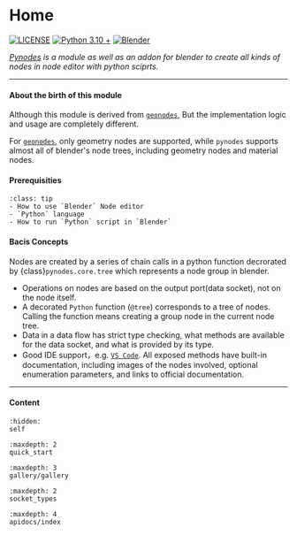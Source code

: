 # Home


[![LICENSE](https://img.shields.io/github/license/iplai/pynodes)](https://github.com/iplai/pynodes/blob/main/LICENSE)
[![Python 3.10 +](https://img.shields.io/badge/python-3.10_+-blue.svg)](https://www.python.org/downloads/release/python-310/)
[![Blender](https://img.shields.io/badge/Blender-_3.5.1~3.6.0_-blue)](http://www.blender.org)

*[Pynodes](https://github.com/iplai/pynodes/) is a module as well as an addon for blender to create all kinds of nodes in node editor with python sciprts.*

---

#### About the birth of this module

Although this module is derived from [`geonodes`](https://github.com/al1brn/geonodes), But the implementation logic and usage are completely different.

For [`geonodes`](https://github.com/al1brn/geonodes), only geometry nodes are supported, while `pynodes` supports almost all of blender's node trees, including geometry nodes and material nodes.

#### Prerequisities

```{admonition} Before using pynodes, you must first know:
:class: tip
- How to use `Blender` Node editor
- `Python` language
- How to run `Python` script in `Blender`
```

#### Bacis Concepts

Nodes are created by a series of chain calls in a python function decrorated by {class}`pynodes.core.tree` which represents a node group in blender.
- Operations on nodes are based on the output port(data socket), not on the node itself.
- A decorated `Python` function (`@tree`) corresponds to a tree of nodes. Calling the function means creating a group node in the current node tree.
- Data in a data flow has strict type checking, what methods are available for the data socket, and what is provided by its type.
- Good IDE support，e.g. [`VS Code`](https://code.visualstudio.com/). All exposed methods have built-in documentation, including images of the nodes involved, optional enumeration parameters, and links to official documentation.

---

#### Content

```{toctree}
:hidden:
self
```

```{toctree}
:maxdepth: 2
quick_start
```

```{toctree}
:maxdepth: 3
gallery/gallery
```

```{toctree}
:maxdepth: 2
socket_types
```

```{toctree}
:maxdepth: 4
apidocs/index
```